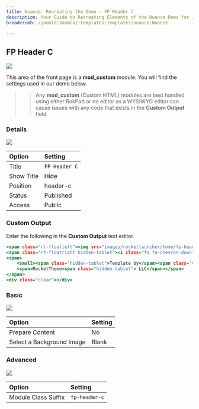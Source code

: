 ```yaml
---
title: Nuance: Recreating the Demo - FP Header C
description: Your Guide to Recreating Elements of the Nuance Demo for Joomla
breadcrumb: /joomla:Joomla/!templates:Templates/nuance:Nuance

---
```


FP Header C
-----


![][demo]

This area of the front page is a **mod_custom** module. You will find the settings used in our demo below.

>> Any **mod_custom** (Custom HTML) modules are best handled using either RokPad or no editor as a WYSIWYG editor can cause issues with any code that exists in the **Custom Output** field.

### Details

![][demo2]

| Option      | Setting       |
| :---------- | :----------   |
| Title       | `FP Header C` |
| Show Title  | Hide          |
| Position    | header-c      |
| Status      | Published     |
| Access      | Public        |

### Custom Output

Enter the following in the **Custom Output** text editor.

~~~ .html
<span class="rt-floatleft"><img src="images/rocketlauncher/home/fp-header/img-01.jpg" alt="image"></span>
<span class="rt-floatright hidden-tablet"><i class="fa fa-chevron-down"></i></span>
<span>
    <small><span class="hidden-tablet">Template by</span><span class="visible-tablet">By</span></small><br />
    <span>RocketTheme<span class="hidden-tablet"> LLC</span></span>
</span> 
<div class="clear"></div>
~~~

### Basic

![][demo3]

| Option                    | Setting     |
| :----------               | :---------- |
| Prepare Content           | No          |
| Select a Background Image | Blank       |

### Advanced

![][demo4]

| Option              | Setting       |
| :----------         | :----------   |
| Module Class Suffix | `fp-header-c` |

[demo]: assets/demo_2.jpeg
[demo2]: assets/demo_2a.jpeg
[demo3]: assets/demo_5b.jpg
[demo4]: assets/demo_2b.jpeg